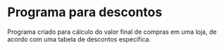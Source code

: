 
# Programa para descontos

Programa criado para cálculo do valor final de compras em uma loja, de acordo com uma tabela de descontos específica.
